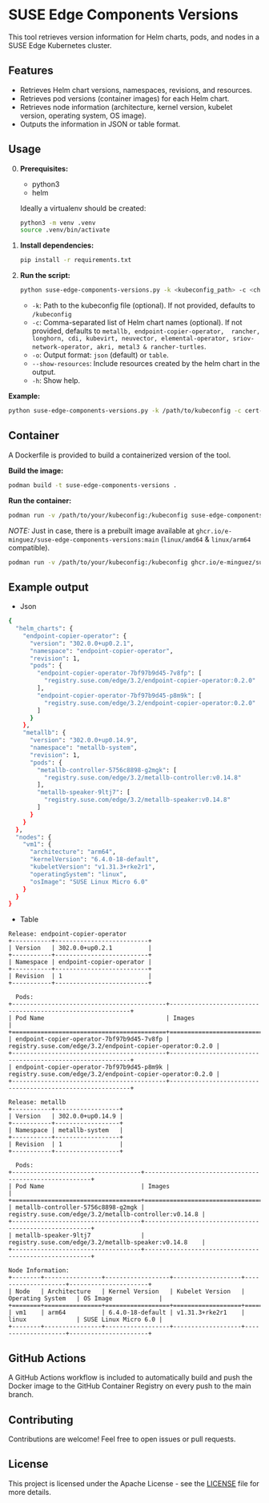 # SUSE Edge Components Versions

This tool retrieves version information for Helm charts, pods, and nodes in a SUSE Edge Kubernetes cluster.

## Features

* Retrieves Helm chart versions, namespaces, revisions, and resources.
* Retrieves pod versions (container images) for each Helm chart.
* Retrieves node information (architecture, kernel version, kubelet version, operating system, OS image).
* Outputs the information in JSON or table format.

## Usage

0.  **Prerequisites:**

    * python3
    * helm

    Ideally a virtualenv should be created:

    ```bash
    python3 -m venv .venv
    source .venv/bin/activate
    ```

1.  **Install dependencies:**

    ```bash
    pip install -r requirements.txt
    ```

2.  **Run the script:**

    ```bash
    python suse-edge-components-versions.py -k <kubeconfig_path> -c <chart_names> -o <output_format>
    ```

    * `-k`: Path to the kubeconfig file (optional). If not provided, defaults to `/kubeconfig`
    * `-c`: Comma-separated list of Helm chart names (optional). If not provided, defaults to `metallb, endpoint-copier-operator, 
                  rancher, longhorn, cdi,
                  kubevirt, neuvector, elemental-operator,
                  sriov-network-operator, akri, metal3 & rancher-turtles`.
    * `-o`: Output format: `json` (default) or `table`.
    * `--show-resources`: Include resources created by the helm chart in the output.
    * `-h`: Show help.

**Example:**

```bash
python suse-edge-components-versions.py -k /path/to/kubeconfig -c cert-manager,metallb -o table
```

## Container

A Dockerfile is provided to build a containerized version of the tool.

**Build the image:**

```bash
podman build -t suse-edge-components-versions .
```

**Run the container:**

```bash
podman run -v /path/to/your/kubeconfig:/kubeconfig suse-edge-components-versions -c <chart_names>
```

*NOTE:* Just in case, there is a prebuilt image available at `ghcr.io/e-minguez/suse-edge-components-versions:main` (`linux/amd64` & `linux/arm64` compatible).

```bash
podman run -v /path/to/your/kubeconfig:/kubeconfig ghcr.io/e-minguez/suse-edge-components-versions:main -c <chart_names>
```

## Example output

* Json

```bash
{
  "helm_charts": {
    "endpoint-copier-operator": {
      "version": "302.0.0+up0.2.1",
      "namespace": "endpoint-copier-operator",
      "revision": 1,
      "pods": {
        "endpoint-copier-operator-7bf97b9d45-7v8fp": [
          "registry.suse.com/edge/3.2/endpoint-copier-operator:0.2.0"
        ],
        "endpoint-copier-operator-7bf97b9d45-p8m9k": [
          "registry.suse.com/edge/3.2/endpoint-copier-operator:0.2.0"
        ]
      }
    },
    "metallb": {
      "version": "302.0.0+up0.14.9",
      "namespace": "metallb-system",
      "revision": 1,
      "pods": {
        "metallb-controller-5756c8898-g2mgk": [
          "registry.suse.com/edge/3.2/metallb-controller:v0.14.8"
        ],
        "metallb-speaker-9ltj7": [
          "registry.suse.com/edge/3.2/metallb-speaker:v0.14.8"
        ]
      }
    }
  },
  "nodes": {
    "vm1": {
      "architecture": "arm64",
      "kernelVersion": "6.4.0-18-default",
      "kubeletVersion": "v1.31.3+rke2r1",
      "operatingSystem": "linux",
      "osImage": "SUSE Linux Micro 6.0"
    }
  }
}
```

* Table

```
Release: endpoint-copier-operator
+-----------+--------------------------+
| Version   | 302.0.0+up0.2.1          |
+-----------+--------------------------+
| Namespace | endpoint-copier-operator |
+-----------+--------------------------+
| Revision  | 1                        |
+-----------+--------------------------+

  Pods:
+-------------------------------------------+-----------------------------------------------------------+
| Pod Name                                  | Images                                                    |
+===========================================+===========================================================+
| endpoint-copier-operator-7bf97b9d45-7v8fp | registry.suse.com/edge/3.2/endpoint-copier-operator:0.2.0 |
+-------------------------------------------+-----------------------------------------------------------+
| endpoint-copier-operator-7bf97b9d45-p8m9k | registry.suse.com/edge/3.2/endpoint-copier-operator:0.2.0 |
+-------------------------------------------+-----------------------------------------------------------+

Release: metallb
+-----------+------------------+
| Version   | 302.0.0+up0.14.9 |
+-----------+------------------+
| Namespace | metallb-system   |
+-----------+------------------+
| Revision  | 1                |
+-----------+------------------+

  Pods:
+------------------------------------+-------------------------------------------------------+
| Pod Name                           | Images                                                |
+====================================+=======================================================+
| metallb-controller-5756c8898-g2mgk | registry.suse.com/edge/3.2/metallb-controller:v0.14.8 |
+------------------------------------+-------------------------------------------------------+
| metallb-speaker-9ltj7              | registry.suse.com/edge/3.2/metallb-speaker:v0.14.8    |
+------------------------------------+-------------------------------------------------------+

Node Information:
+--------+----------------+------------------+-------------------+--------------------+----------------------+
| Node   | Architecture   | Kernel Version   | Kubelet Version   | Operating System   | OS Image             |
+========+================+==================+===================+====================+======================+
| vm1    | arm64          | 6.4.0-18-default | v1.31.3+rke2r1    | linux              | SUSE Linux Micro 6.0 |
+--------+----------------+------------------+-------------------+--------------------+----------------------+
```

## GitHub Actions

A GitHub Actions workflow is included to automatically build and push the Docker image to the GitHub Container Registry on every push to the main branch.

## Contributing

Contributions are welcome! Feel free to open issues or pull requests.

## License

This project is licensed under the Apache License - see the [LICENSE](LICENSE) file for more details.